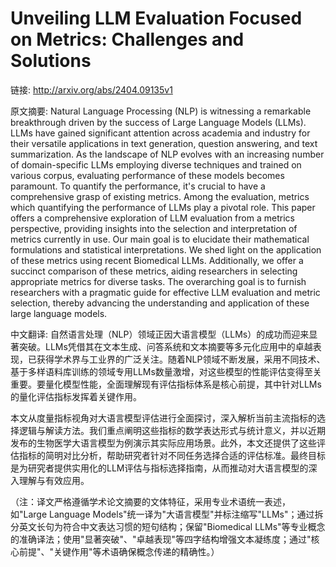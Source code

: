 # Unveiling LLM Evaluation Focused on Metrics: Challenges and Solutions

链接: http://arxiv.org/abs/2404.09135v1

原文摘要:
Natural Language Processing (NLP) is witnessing a remarkable breakthrough
driven by the success of Large Language Models (LLMs). LLMs have gained
significant attention across academia and industry for their versatile
applications in text generation, question answering, and text summarization. As
the landscape of NLP evolves with an increasing number of domain-specific LLMs
employing diverse techniques and trained on various corpus, evaluating
performance of these models becomes paramount. To quantify the performance,
it's crucial to have a comprehensive grasp of existing metrics. Among the
evaluation, metrics which quantifying the performance of LLMs play a pivotal
role. This paper offers a comprehensive exploration of LLM evaluation from a
metrics perspective, providing insights into the selection and interpretation
of metrics currently in use. Our main goal is to elucidate their mathematical
formulations and statistical interpretations. We shed light on the application
of these metrics using recent Biomedical LLMs. Additionally, we offer a
succinct comparison of these metrics, aiding researchers in selecting
appropriate metrics for diverse tasks. The overarching goal is to furnish
researchers with a pragmatic guide for effective LLM evaluation and metric
selection, thereby advancing the understanding and application of these large
language models.

中文翻译:
自然语言处理（NLP）领域正因大语言模型（LLMs）的成功而迎来显著突破。LLMs凭借其在文本生成、问答系统和文本摘要等多元化应用中的卓越表现，已获得学术界与工业界的广泛关注。随着NLP领域不断发展，采用不同技术、基于多样语料库训练的领域专用LLMs数量激增，对这些模型的性能评估变得至关重要。要量化模型性能，全面理解现有评估指标体系是核心前提，其中针对LLMs的量化评估指标发挥着关键作用。

本文从度量指标视角对大语言模型评估进行全面探讨，深入解析当前主流指标的选择逻辑与解读方法。我们重点阐明这些指标的数学表达形式与统计意义，并以近期发布的生物医学大语言模型为例演示其实际应用场景。此外，本文还提供了这些评估指标的简明对比分析，帮助研究者针对不同任务选择合适的评估标准。最终目标是为研究者提供实用化的LLM评估与指标选择指南，从而推动对大语言模型的深入理解与有效应用。

（注：译文严格遵循学术论文摘要的文体特征，采用专业术语统一表述，如"Large Language Models"统一译为"大语言模型"并标注缩写"LLMs"；通过拆分英文长句为符合中文表达习惯的短句结构；保留"Biomedical LLMs"等专业概念的准确译法；使用"显著突破"、"卓越表现"等四字结构增强文本凝练度；通过"核心前提"、"关键作用"等术语确保概念传递的精确性。）
